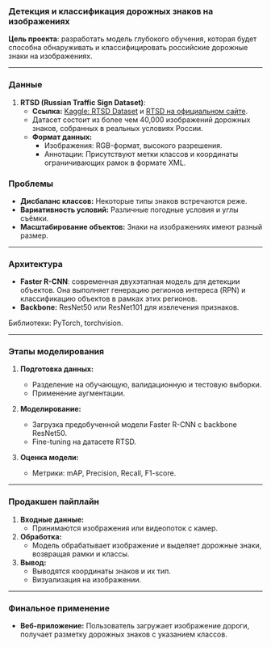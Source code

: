 ### Детекция и классификация дорожных знаков на изображениях

**Цель проекта**: разработать модель глубокого обучения, которая будет способна обнаруживать и классифицировать российские дорожные знаки на изображениях.

---

### Данные

1. **RTSD (Russian Traffic Sign Dataset)**:
   - **Ссылка:** [Kaggle: RTSD Dataset](https://www.kaggle.com/datasets/watchman/rtsd-dataset/data) и [RTSD на официальном сайте](https://graphics.cs.msu.ru/projects/traffic-sign-recognition.html).
   - Датасет состоит из более чем 40,000 изображений дорожных знаков, собранных в реальных условиях России.
   - **Формат данных:**
     - Изображения: RGB-формат, высокого разрешения.
     - Аннотации: Присутствуют метки классов и координаты ограничивающих рамок в формате XML.

### Проблемы

- **Дисбаланс классов:** Некоторые типы знаков встречаются реже.
- **Вариативность условий:** Различные погодные условия и углы съёмки.
- **Масштабирование объектов:** Знаки на изображениях имеют разный размер.

---

### Архитектура

- **Faster R-CNN**: современная двухэтапная модель для детекции объектов. Она выполняет генерацию регионов интереса (RPN) и классификацию объектов в рамках этих регионов.
- **Backbone:** ResNet50 или ResNet101 для извлечения признаков.

Библиотеки: PyTorch, torchvision.

---

### Этапы моделирования

1. **Подготовка данных:**
   - Разделение на обучающую, валидационную и тестовую выборки.
   - Применение аугментации.

2. **Моделирование:**
   - Загрузка предобученной модели Faster R-CNN с backbone ResNet50.
   - Fine-tuning на датасете RTSD.

3. **Оценка модели:**
   - Метрики: mAP, Precision, Recall, F1-score.

---

### Продакшен пайплайн

1. **Входные данные:**
   - Принимаются изображения или видеопоток с камер.
2. **Обработка:**
   - Модель обрабатывает изображение и выделяет дорожные знаки, возвращая рамки и классы.
3. **Вывод:**
   - Выводятся координаты знаков и их тип.
   - Визуализация на изображении.

---

### Финальное применение

- **Веб-приложение:** Пользователь загружает изображение дороги, получает разметку дорожных знаков с указанием классов.
